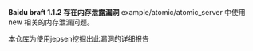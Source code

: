**Baidu braft 1.1.2 存在内存泄露漏洞**
 example/atomic/atomic_server 中使用 new 相关的内存泄漏问题。

 本仓库为使用jepsen挖掘出此漏洞的详细报告
